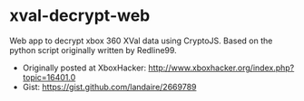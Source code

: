 # xval-decrypt-web

Web app to decrypt xbox 360 XVal data using CryptoJS. Based on the python script originally written by Redline99.

- Originally posted at XboxHacker: http://www.xboxhacker.org/index.php?topic=16401.0
- Gist: https://gist.github.com/landaire/2669789
